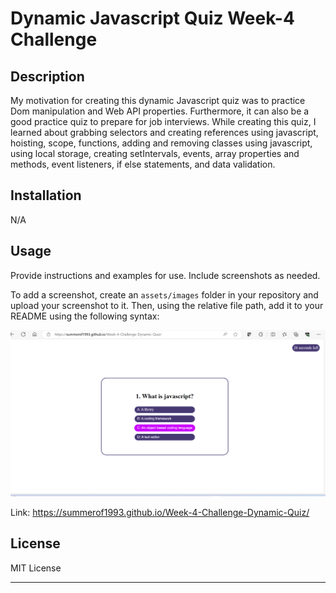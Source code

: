 # Dynamic Javascript Quiz Week-4 Challenge

## Description

My motivation for creating this dynamic Javascript quiz was to practice Dom manipulation and Web API properties. 
Furthermore, it can also be a good practice quiz to prepare for job interviews. While creating this quiz, I learned 
about grabbing selectors and creating references using javascript, hoisting, scope, functions, adding and removing classes using javascript, using local storage, creating setIntervals, events, array properties and methods, event listeners, if else statements, and data validation. 

## Installation

N/A

## Usage

Provide instructions and examples for use. Include screenshots as needed.

To add a screenshot, create an `assets/images` folder in your repository and upload your screenshot to it. Then, using the relative file path, add it to your README using the following syntax:

![Image of Dynamic Javascript Quiz](/Assets/images/Screenshot%202024-01-05%20134257.png)

Link: https://summerof1993.github.io/Week-4-Challenge-Dynamic-Quiz/

## License

MIT License

---